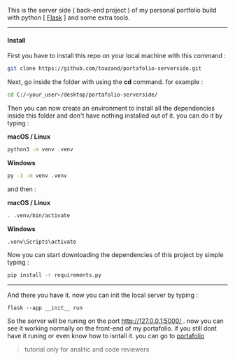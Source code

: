
This is the server side ( back-end project ) of my personal portfolio build with python [ [Flask](https://flask.palletsprojects.com/en/3.0.x/) ] and some extra tools.

<hr>

#### Install

First you have to install this repo on your local machine with this command :

```bash
git clone https://github.com/touzand/portafolio-serverside.git
```

Next, go inside the folder with using the **cd** command. for example :

```bash
cd C:/<your_user>/desktop/portafolio-serverside/
```

Then you can now create an environment to install all the dependencies inside this folder and don't have nothing installed out of it. you can do it by typing :

**macOS / Linux**
```bash
python3 -m venv .venv
```

**Windows**
```bash
py -3 -m venv .venv
```

and then :


**macOS / Linux**
```bash
. .venv/bin/activate
```

**Windows**
```bash
.venv\Scripts\activate
```


Now you can start downloading the dependencies of this project by simple typing :

```bash
pip install -r requirements.py
```

<hr>

And there you have it. now you can init the local server by typing :

```
flask --app __init__ run
```

So the server will be runing on the port [ http://127.0.0.1:5000/ ](http://127.0.0.1:5000). now you can see it working normally on the front-end of my portafolio. if you still dont have it runing or even know how to isntall it. you can go to [portafolio](https://github.com/touzand/portafolio)

> tutorial only for analitic and code reviewers


